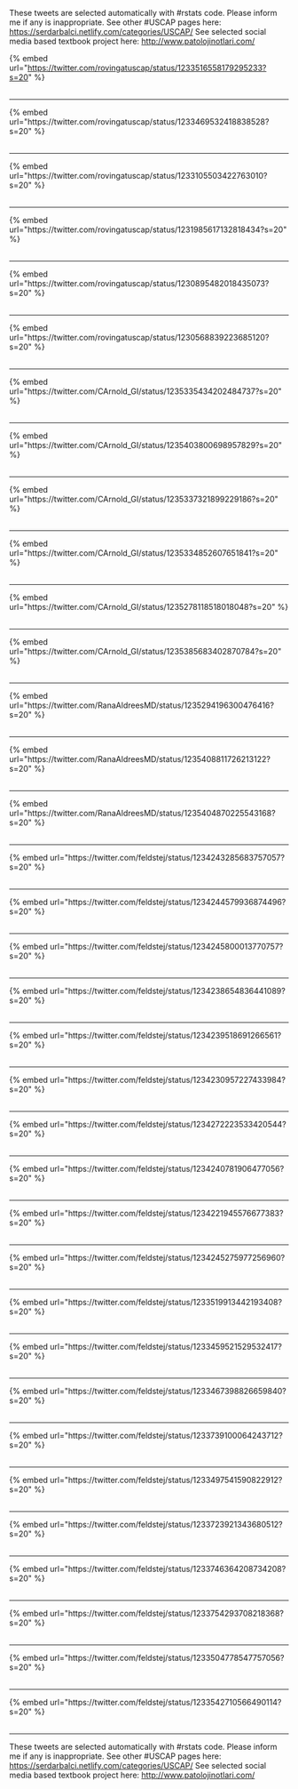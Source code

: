 

These tweets are selected automatically with #rstats code. Please inform me if any is inappropriate.
See other #USCAP pages here: https://serdarbalci.netlify.com/categories/USCAP/ 
See selected social media based textbook project here: http://www.patolojinotlari.com/

{% embed url="https://twitter.com/rovingatuscap/status/1233516558179295233?s=20" %}<br>
<br>
<hr>
{% embed url="https://twitter.com/rovingatuscap/status/1233469532418838528?s=20" %}<br>
<br>
<hr>
{% embed url="https://twitter.com/rovingatuscap/status/1233105503422763010?s=20" %}<br>
<br>
<hr>
{% embed url="https://twitter.com/rovingatuscap/status/1231985617132818434?s=20" %}<br>
<br>
<hr>
{% embed url="https://twitter.com/rovingatuscap/status/1230895482018435073?s=20" %}<br>
<br>
<hr>
{% embed url="https://twitter.com/rovingatuscap/status/1230568839223685120?s=20" %}<br>
<br>
<hr>
{% embed url="https://twitter.com/CArnold_GI/status/1235335434202484737?s=20" %}<br>
<br>
<hr>
{% embed url="https://twitter.com/CArnold_GI/status/1235403800698957829?s=20" %}<br>
<br>
<hr>
{% embed url="https://twitter.com/CArnold_GI/status/1235337321899229186?s=20" %}<br>
<br>
<hr>
{% embed url="https://twitter.com/CArnold_GI/status/1235334852607651841?s=20" %}<br>
<br>
<hr>
{% embed url="https://twitter.com/CArnold_GI/status/1235278118518018048?s=20" %}<br>
<br>
<hr>
{% embed url="https://twitter.com/CArnold_GI/status/1235385683402870784?s=20" %}<br>
<br>
<hr>
{% embed url="https://twitter.com/RanaAldreesMD/status/1235294196300476416?s=20" %}<br>
<br>
<hr>
{% embed url="https://twitter.com/RanaAldreesMD/status/1235408811726213122?s=20" %}<br>
<br>
<hr>
{% embed url="https://twitter.com/RanaAldreesMD/status/1235404870225543168?s=20" %}<br>
<br>
<hr>
{% embed url="https://twitter.com/feldstej/status/1234243285683757057?s=20" %}<br>
<br>
<hr>
{% embed url="https://twitter.com/feldstej/status/1234244579936874496?s=20" %}<br>
<br>
<hr>
{% embed url="https://twitter.com/feldstej/status/1234245800013770757?s=20" %}<br>
<br>
<hr>
{% embed url="https://twitter.com/feldstej/status/1234238654836441089?s=20" %}<br>
<br>
<hr>
{% embed url="https://twitter.com/feldstej/status/1234239518691266561?s=20" %}<br>
<br>
<hr>
{% embed url="https://twitter.com/feldstej/status/1234230957227433984?s=20" %}<br>
<br>
<hr>
{% embed url="https://twitter.com/feldstej/status/1234272223533420544?s=20" %}<br>
<br>
<hr>
{% embed url="https://twitter.com/feldstej/status/1234240781906477056?s=20" %}<br>
<br>
<hr>
{% embed url="https://twitter.com/feldstej/status/1234221945576677383?s=20" %}<br>
<br>
<hr>
{% embed url="https://twitter.com/feldstej/status/1234245275977256960?s=20" %}<br>
<br>
<hr>
{% embed url="https://twitter.com/feldstej/status/1233519913442193408?s=20" %}<br>
<br>
<hr>
{% embed url="https://twitter.com/feldstej/status/1233459521529532417?s=20" %}<br>
<br>
<hr>
{% embed url="https://twitter.com/feldstej/status/1233467398826659840?s=20" %}<br>
<br>
<hr>
{% embed url="https://twitter.com/feldstej/status/1233739100064243712?s=20" %}<br>
<br>
<hr>
{% embed url="https://twitter.com/feldstej/status/1233497541590822912?s=20" %}<br>
<br>
<hr>
{% embed url="https://twitter.com/feldstej/status/1233723921343680512?s=20" %}<br>
<br>
<hr>
{% embed url="https://twitter.com/feldstej/status/1233746364208734208?s=20" %}<br>
<br>
<hr>
{% embed url="https://twitter.com/feldstej/status/1233754293708218368?s=20" %}<br>
<br>
<hr>
{% embed url="https://twitter.com/feldstej/status/1233504778547757056?s=20" %}<br>
<br>
<hr>
{% embed url="https://twitter.com/feldstej/status/1233542710566490114?s=20" %}<br>
<br>
<hr>


These tweets are selected automatically with #rstats code. Please inform me if any is inappropriate.
See other #USCAP pages here: https://serdarbalci.netlify.com/categories/USCAP/ 
See selected social media based textbook project here: http://www.patolojinotlari.com/
